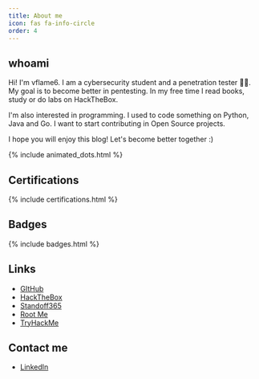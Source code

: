 ```yaml
---
title: About me
icon: fas fa-info-circle
order: 4
---
```


## whoami

Hi! I'm vflame6. I am a cybersecurity student and a penetration tester 👨‍💻. My goal is to become better in pentesting. In my free time I read books, study or do labs on HackTheBox. 

I'm also interested in programming. I used to code something on Python, Java and Go. I want to start contributing in Open Source projects.

I hope you will enjoy this blog! Let's become better together :)

{% include animated_dots.html %}

## Certifications

{% include certifications.html %}

## Badges

{% include badges.html %}

## Links 

* [GItHub](https://github.com/vflame6)
* [HackTheBox](https://app.hackthebox.com/profile/973692)
* [Standoff365](https://standoff365.com/profile/vflame6/)
* [Root Me](https://www.root-me.org/vflame6?lang=en)
* [TryHackMe](https://tryhackme.com/p/vflamie)

## Contact me

- [LinkedIn](https://www.linkedin.com/in/maksim-radaev/)
